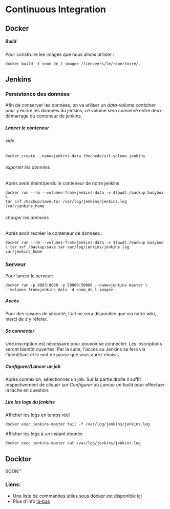 # Continuous Integration

## Docker

##### Build
Pour construire les images que nous allons utiliser :
```
docker build -t <nom_de_l_image> /lien/vers/le/repertoire/.
```

## Jenkins

### Persistence des données
Afin de conserver les données, on va utiliser un *data-volume container* pour y écrire les données du jenkins, ce volume sera conservé entre deux démarrage du  conteneur de jenkins.

##### Lancer le conteneur
###### vide
```
docker create --name=jenkins-data thuchede/sit-volume-jenkins
```

###### exporter les données
Après avoir éteint/perdu le conteneur de notre jenkins
```
docker run --rm --volumes-from=jenkins-data -v $(pwd):/backup busybox \
tar cvf /backup/save.tar /var/log/jenkins/jenkins.log /var/jenkins_home
```
###### charger les données
Après avoir recréer le conteneur de données :
```
docker run --rm --volumes-from=jenkins-data -v $(pwd):/backup busybox \ tar xvf /backup/save.tar var/log/jenkins/jenkins.log var/jenkins_home
```


### Serveur


Pour lancer le serveur:
```
docker run -p 8083:8080 -p 50000:50000 --name=jenkins-master \
--volumes-from=jenkins-data -d <nom_de_l_image>
```

##### Accès
Pour des raisons de sécurité, l'url ne sera disponible que via notre wiki, merci de s'y réferer.

##### Se connecter

Une inscription est nécessaire pour pouvoir se connecter. Les inscriptions seront bientôt ouvertes. Par la suite, l'accès au Jenkins se fera via l'identifiant et le mot de passe que vous aurez choisis.

##### Configurer/Lancer un job

Après connexion, sélectionner un job.
Sur la partie droite il suffit respectivement de cliquer sur *Configurer* ou *Lancer un build* pour effectuer la tache en question.

##### Lire les logs du jenkins

Afficher les logs en temps réel
```
docker exec jenkins-master tail -f /var/log/jenkins/jenkins.log
```
Afficher les logs à un instant donnée
```
docker exec jenkins-master cat /var/log/jenkins/jenkins.log
```

## Docktor

SOON™

### Liens:

 * Une liste de commandes utiles sous docker est disponible [ici](http://http://www.relatably.com/m/img/still-waiting-memes/66259065.jpg)
 * Plus d'info [là-bas](http://lmgtfy.com/?q=docker+doc)

